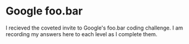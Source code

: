 # Google foo.bar

I recieved the coveted invite to Google's foo.bar coding challenge. I am recording my answers here to each level as I complete them. 
